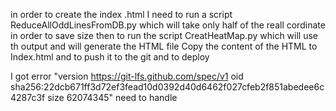 in order to create the index .html
I need to run a script ReduceAllOddLinesFromDB.py which will take only half of the reall cordinate in order to save size
then to run the script CreatHeatMap.py which will use th output and will generate the HTML file
Copy the content of the HTML to Index.html and to push it to the git and to deploy

I got error "version https://git-lfs.github.com/spec/v1 oid sha256:22dcb671ff3d72ef3fead10d0392d40d6462f027cfeb2f851abedee6c4287c3f size 62074345"
need to handle
